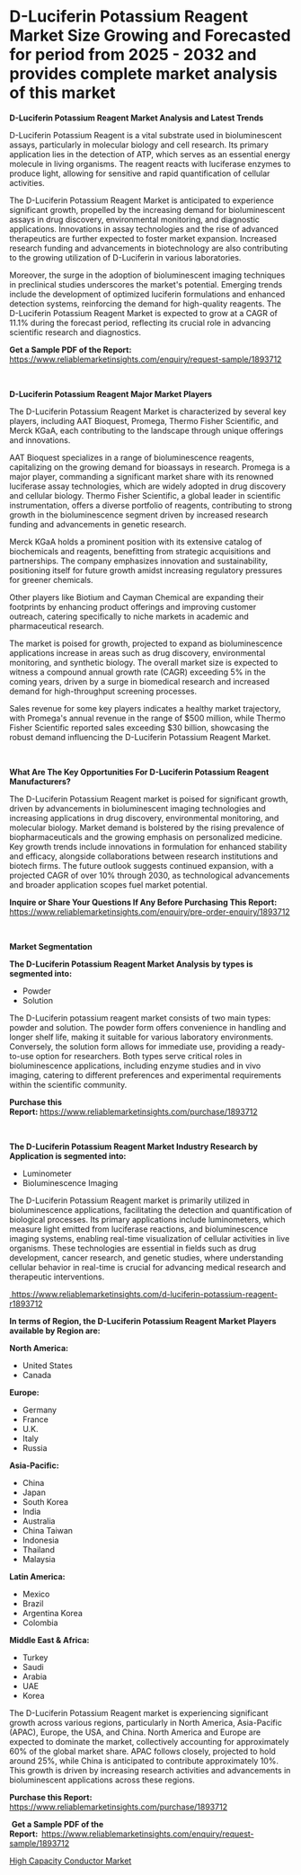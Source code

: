 <p><h1>D-Luciferin Potassium Reagent Market Size Growing and Forecasted for period from 2025 - 2032 and provides complete market analysis of this market</h1></p><p><strong>D-Luciferin Potassium Reagent Market Analysis and Latest Trends</strong></p>
<p><p>D-Luciferin Potassium Reagent is a vital substrate used in bioluminescent assays, particularly in molecular biology and cell research. Its primary application lies in the detection of ATP, which serves as an essential energy molecule in living organisms. The reagent reacts with luciferase enzymes to produce light, allowing for sensitive and rapid quantification of cellular activities. </p><p>The D-Luciferin Potassium Reagent Market is anticipated to experience significant growth, propelled by the increasing demand for bioluminescent assays in drug discovery, environmental monitoring, and diagnostic applications. Innovations in assay technologies and the rise of advanced therapeutics are further expected to foster market expansion. Increased research funding and advancements in biotechnology are also contributing to the growing utilization of D-Luciferin in various laboratories.</p><p>Moreover, the surge in the adoption of bioluminescent imaging techniques in preclinical studies underscores the market's potential. Emerging trends include the development of optimized luciferin formulations and enhanced detection systems, reinforcing the demand for high-quality reagents. The D-Luciferin Potassium Reagent Market is expected to grow at a CAGR of 11.1% during the forecast period, reflecting its crucial role in advancing scientific research and diagnostics.</p></p>
<p><strong>Get a Sample PDF of the Report:&nbsp;</strong> <a href="https://www.reliablemarketinsights.com/enquiry/request-sample/1893712?utm_campaign=2632&utm_medium=2&utm_source=Github&utm_content=ia&utm_term=03042025&utm_id=d-luciferin-potassium-reagent">https://www.reliablemarketinsights.com/enquiry/request-sample/1893712</a></p>
<p>&nbsp;</p>
<p><strong>D-Luciferin Potassium Reagent Major Market Players</strong></p>
<p><p>The D-Luciferin Potassium Reagent Market is characterized by several key players, including AAT Bioquest, Promega, Thermo Fisher Scientific, and Merck KGaA, each contributing to the landscape through unique offerings and innovations.</p><p>AAT Bioquest specializes in a range of bioluminescence reagents, capitalizing on the growing demand for bioassays in research. Promega is a major player, commanding a significant market share with its renowned luciferase assay technologies, which are widely adopted in drug discovery and cellular biology. Thermo Fisher Scientific, a global leader in scientific instrumentation, offers a diverse portfolio of reagents, contributing to strong growth in the bioluminescence segment driven by increased research funding and advancements in genetic research.</p><p>Merck KGaA holds a prominent position with its extensive catalog of biochemicals and reagents, benefitting from strategic acquisitions and partnerships. The company emphasizes innovation and sustainability, positioning itself for future growth amidst increasing regulatory pressures for greener chemicals.</p><p>Other players like Biotium and Cayman Chemical are expanding their footprints by enhancing product offerings and improving customer outreach, catering specifically to niche markets in academic and pharmaceutical research.</p><p>The market is poised for growth, projected to expand as bioluminescence applications increase in areas such as drug discovery, environmental monitoring, and synthetic biology. The overall market size is expected to witness a compound annual growth rate (CAGR) exceeding 5% in the coming years, driven by a surge in biomedical research and increased demand for high-throughput screening processes.</p><p>Sales revenue for some key players indicates a healthy market trajectory, with Promega's annual revenue in the range of $500 million, while Thermo Fisher Scientific reported sales exceeding $30 billion, showcasing the robust demand influencing the D-Luciferin Potassium Reagent Market.</p></p>
<p>&nbsp;</p>
<p><strong>What Are The Key Opportunities For D-Luciferin Potassium Reagent Manufacturers?</strong></p>
<p><p>The D-Luciferin Potassium Reagent market is poised for significant growth, driven by advancements in bioluminescent imaging technologies and increasing applications in drug discovery, environmental monitoring, and molecular biology. Market demand is bolstered by the rising prevalence of biopharmaceuticals and the growing emphasis on personalized medicine. Key growth trends include innovations in formulation for enhanced stability and efficacy, alongside collaborations between research institutions and biotech firms. The future outlook suggests continued expansion, with a projected CAGR of over 10% through 2030, as technological advancements and broader application scopes fuel market potential.</p></p>
<p><strong>Inquire or Share Your Questions If Any Before Purchasing This Report:</strong> <a href="https://www.reliablemarketinsights.com/enquiry/pre-order-enquiry/1893712?utm_campaign=2632&utm_medium=2&utm_source=Github&utm_content=ia&utm_term=03042025&utm_id=d-luciferin-potassium-reagent">https://www.reliablemarketinsights.com/enquiry/pre-order-enquiry/1893712</a></p>
<p>&nbsp;</p>
<p><strong>Market Segmentation</strong></p>
<p><strong>The D-Luciferin Potassium Reagent Market Analysis by types is segmented into:</strong></p>
<p><ul><li>Powder</li><li>Solution</li></ul></p>
<p><p>The D-Luciferin potassium reagent market consists of two main types: powder and solution. The powder form offers convenience in handling and longer shelf life, making it suitable for various laboratory environments. Conversely, the solution form allows for immediate use, providing a ready-to-use option for researchers. Both types serve critical roles in bioluminescence applications, including enzyme studies and in vivo imaging, catering to different preferences and experimental requirements within the scientific community.</p></p>
<p><strong>Purchase this Report:&nbsp;</strong><a href="https://www.reliablemarketinsights.com/purchase/1893712?utm_campaign=2632&utm_medium=2&utm_source=Github&utm_content=ia&utm_term=03042025&utm_id=d-luciferin-potassium-reagent">https://www.reliablemarketinsights.com/purchase/1893712</a></p>
<p>&nbsp;</p>
<p><strong>The D-Luciferin Potassium Reagent Market Industry Research by Application is segmented into:</strong></p>
<p><ul><li>Luminometer</li><li>Bioluminescence Imaging</li></ul></p>
<p><p>The D-Luciferin Potassium Reagent market is primarily utilized in bioluminescence applications, facilitating the detection and quantification of biological processes. Its primary applications include luminometers, which measure light emitted from luciferase reactions, and bioluminescence imaging systems, enabling real-time visualization of cellular activities in live organisms. These technologies are essential in fields such as drug development, cancer research, and genetic studies, where understanding cellular behavior in real-time is crucial for advancing medical research and therapeutic interventions.</p></p>
<p><a href="https://www.reliablemarketinsights.com/d-luciferin-potassium-reagent-r1893712?utm_campaign=2632&utm_medium=2&utm_source=Github&utm_content=ia&utm_term=03042025&utm_id=d-luciferin-potassium-reagent">&nbsp;https://www.reliablemarketinsights.com/d-luciferin-potassium-reagent-r1893712</a></p>
<p><strong>In terms of Region, the D-Luciferin Potassium Reagent Market Players available by Region are:</strong></p>
<p>
    <p> <strong> North America: </strong>
        <ul>
            <li>United States</li>
            <li>Canada</li>
        </ul>
        </p> 
    <p> <strong> Europe: </strong>
        <ul>
            <li>Germany</li>
            <li>France</li>
            <li>U.K.</li>
            <li>Italy</li>
            <li>Russia</li>
        </ul>
        </p> 
    <p> <strong> Asia-Pacific: </strong>
        <ul>
            <li>China</li>
            <li>Japan</li>
            <li>South Korea</li>
            <li>India</li>
            <li>Australia</li>
            <li>China Taiwan</li>
            <li>Indonesia</li>
            <li>Thailand</li>
            <li>Malaysia</li>
        </ul>
        </p> 
    <p> <strong> Latin America: </strong>
        <ul>
            <li>Mexico</li>
            <li>Brazil</li>
            <li>Argentina Korea</li>
            <li>Colombia</li>
        </ul>
        </p> 
    <p> <strong> Middle East & Africa: </strong>
        <ul>
            <li>Turkey</li>
            <li>Saudi</li>
            <li>Arabia</li>
            <li>UAE</li>
            <li>Korea</li>
        </ul>
    </p>
    </p>
<p><p>The D-Luciferin Potassium Reagent market is experiencing significant growth across various regions, particularly in North America, Asia-Pacific (APAC), Europe, the USA, and China. North America and Europe are expected to dominate the market, collectively accounting for approximately 60% of the global market share. APAC follows closely, projected to hold around 25%, while China is anticipated to contribute approximately 10%. This growth is driven by increasing research activities and advancements in bioluminescent applications across these regions.</p></p>
<p><strong>Purchase this Report: </strong><a href="https://www.reliablemarketinsights.com/purchase/1893712?utm_campaign=2632&utm_medium=2&utm_source=Github&utm_content=ia&utm_term=03042025&utm_id=d-luciferin-potassium-reagent">https://www.reliablemarketinsights.com/purchase/1893712</a></p>
<p>&nbsp;<strong>Get a Sample PDF of the Report:&nbsp;&nbsp;</strong><a href="https://www.reliablemarketinsights.com/enquiry/request-sample/1893712?utm_campaign=2632&utm_medium=2&utm_source=Github&utm_content=ia&utm_term=03042025&utm_id=d-luciferin-potassium-reagent">https://www.reliablemarketinsights.com/enquiry/request-sample/1893712</a></p>
<p><strong></strong></p>
<p><p><a href="https://github.com/sungbruington660/Market-Research-Report-List-1/blob/main/high-capacity-conductor-market.md?utm_campaign=2632&utm_medium=2&utm_source=Github&utm_content=ia&utm_term=03042025&utm_id=d-luciferin-potassium-reagent">High Capacity Conductor Market</a></p></p>